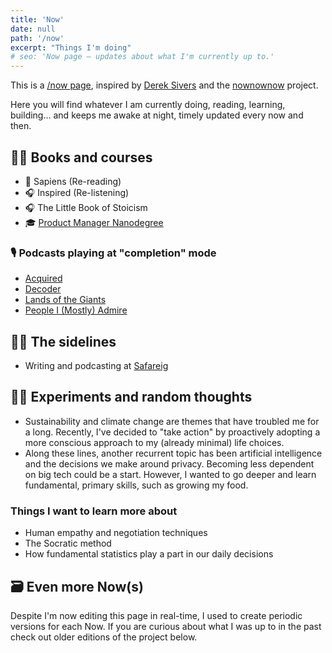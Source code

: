 ```yaml
---
title: 'Now'
date: null
path: '/now'
excerpt: "Things I'm doing"
# seo: 'Now page — updates about what I'm currently up to.'
---
```


This is a [/now page](https://nownownow.com/p/YAnl), inspired by [Derek Sivers](https://sivers.org) and the [nownownow](https://nownownow.com) project.

Here you will find whatever I am currently doing, reading, learning, building... and keeps me awake at night, timely updated every now and then.

## 👨‍🎓 Books and courses

- 📖 Sapiens (Re-reading)
- 🎧 Inspired (Re-listening)
- 🎧 The Little Book of Stoicism
- 🎓 [Product Manager Nanodegree](https://www.udacity.com/course/product-manager-nanodegree--nd036)

### 🎙 Podcasts playing at "completion" mode

- [Acquired](https://podcasts.apple.com/us/podcast/acquired/id1050462261)
- [Decoder](https://podcasts.apple.com/es/podcast/decoder-with-nilay-patel/id1011668648)
- [Lands of the Giants](https://podcasts.apple.com/es/podcast/land-of-the-giants/id1465767420)
- [People I (Mostly) Admire](https://podcasts.apple.com/es/podcast/people-i-mostly-admire/id1525936566)

## 👨‍🔧 The sidelines

- Writing and podcasting at [Safareig](https://www.safareig.fm)

## 👨‍🔬 Experiments and random thoughts

- Sustainability and climate change are themes that have troubled me for a long. Recently, I've decided to "take action" by proactively adopting a more conscious approach to my (already minimal) life choices.
- Along these lines, another recurrent topic has been artificial intelligence and the decisions we make around privacy. Becoming less dependent on big tech could be a start. However, I wanted to go deeper and learn fundamental, primary skills, such as growing my food.

### Things I want to learn more about

- Human empathy and negotiation techniques
- The Socratic method
- How fundamental statistics play a part in our daily decisions

## 🗃 Even more Now(s)

Despite I'm now editing this page in real-time, I used to create periodic versions for each Now. If you are curious about what I was up to in the past check out older editions of the project below.
